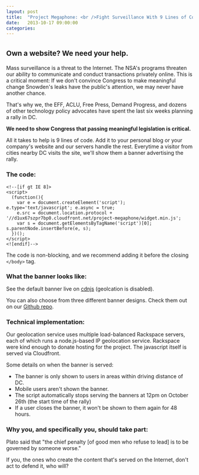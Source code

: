 ```yaml
---
layout: post
title:  "Project Megaphone: <br />Fight Surveillance With 9 Lines of Code"
date:   2013-10-17 09:00:00
categories: 
---
```


<p style="font-size:19px; font-weight: bold; padding: 15px 0 0px 0">Own a website? We need your help.</p>

Mass surveillance is a threat to the Internet. The NSA's programs threaten our ability to communicate and conduct transactions privately online. This is a critical moment: If we don't convince Congress to make meaningful change Snowden's leaks have the public's attention, we may never have another chance.

That's why we, the EFF, ACLU, Free Press, Demand Progress, and dozens of other technology policy advocates have spent the last six weeks planning a rally in DC. 

<strong>We need to show Congress that passing meaningful legislation is critical.</strong>

All it takes to help is 9 lines of code. Add it to your personal blog or your company's website and our servers handle the rest. Everytime a visitor from cities nearby DC visits the site, we'll show them a banner advertising the rally.

### The code:

```
<!--[if gt IE 8]>
<script> 
  (function(){
    var e = document.createElement('script'); e.type='text/javascript'; e.async = true;
    e.src = document.location.protocol + '//d1ux67szpr7bp0.cloudfront.net/project-megaphone/widget.min.js';
    var s = document.getElementsByTagName('script')[0]; s.parentNode.insertBefore(e, s);
  })();
</script>
<![endif]-->
```

The code is non-blocking, and we recommend adding it before the closing `</body>` tag.

<h3 style="margin-bottom:15px">What the banner looks like:</h3>

See the default banner live on <a href="http://cdnjs.com" target="_blank">cdnjs</a> (geolcation is disabled).

You can also choose from three different banner designs. Check them out on our <a href="https://github.com/tfrce/project-megaphone" target="_blank">Github repo</a>.

<h3 style="margin-bottom:15px">Technical implementation:</h3>

Our geolocation service uses multiple load-balanced Rackspace servers, each of which runs a node.js-based IP geolocation service. Rackspace were kind enough to donate hosting for the project. The javascript itself is served via Cloudfront.

Some details on when the banner is served:

* The banner is only shown to users in areas within driving distance of DC. 
* Mobile users aren't shown the banner.
* The script automatically stops serving the banners at 12pm on October 26th (the start time of the rally)
* If a user closes the banner, it won't be shown to them again for 48 hours.


<h3 style="margin-bottom:15px">Why you, and specifically you, should take part:</h3>

Plato said that "the chief penalty [of good men who refuse to lead] is to be governed by someone worse." 

If you, the ones who create the content that's served on the Internet, don't act to defend it, who will?

